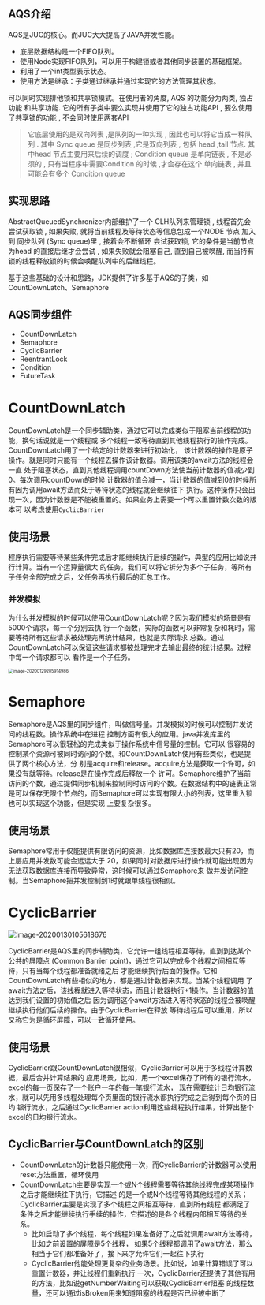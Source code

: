 ## AQS介绍
AQS是JUC的核心。而JUC大大提高了JAVA并发性能。

* 底层数据结构是一个FIFO队列。
* 使用Node实现FIFO队列，可以用于构建锁或者其他同步装置的基础框架。
* 利用了一个int类型表示状态。
* 使用方法是继承：子类通过继承并通过实现它的方法管理其状态。

可以同时实现排他锁和共享锁模式。在使用者的角度, AQS 的功能分为两类, 独占功能 和共享功能. 
它的所有子类中要么实现并使用了它的独占功能API , 要么使用了共享锁的功能 , 不会同时使用两套API
> 它底层使用的是双向列表 ,是队列的一种实现 , 因此也可以将它当成一种队列 . 其中 Sync queue 
是同步列表 ,它是双向列表 , 包括 head ,tail 节点. 其中head 节点主要用来后续的调度 ; 
Condition queue 是单向链表 , 不是必须的 , 只有当程序中需要Condition 的时候 ,才会存在这个
单向链表 , 并且可能会有多个 Condition queue
## 实现思路
AbstractQueuedSynchronizer内部维护了一个 CLH队列来管理锁 , 线程首先会尝试获取锁 , 如果失败, 
就将当前线程及等待状态等信息包成一个NODE 节点 加入到 同步队列 (Sync queue)里 , 接着会不断循环
尝试获取锁, 它的条件是当前节点为head 的直接后继才会尝试 , 如果失败就会阻塞自己, 直到自己被唤醒,
而当持有锁的线程释放锁的时候会唤醒队列中的后继线程。

基于这些基础的设计和思路，JDK提供了许多基于AQS的子类，如CountDownLatch、Semaphore

## AQS同步组件
* CountDownLatch
* Semaphore
* CyclicBarrier
* ReentrantLock
* Condition
* FutureTask

# CountDownLatch

CountDownLatch是一个同步辅助类，通过它可以完成类似于阻塞当前线程的功能，换句话说就是一个线程或
多个线程一致等待直到其他线程执行的操作完成。CountDownLatch用了一个给定的计数器来进行初始化，
该计数器的操作是原子操作。就是同时只能有一个线程去操作该计数器。调用该类的await方法的线程会一直
处于阻塞状态，直到其他线程调用countDown方法使当前计数器的值减少到0。每次调用countDown的时候
计数器的值会减一，当计数器的值减到0的时候所有因为调用await方法而处于等待状态的线程就会继续往下
执行。这种操作只会出现一次，因为计数器是不能被重置的。如果业务上需要一个可以重置计数次数的版本可
以考虑使用`CyclicBarrier`

## 使用场景
程序执行需要等待某些条件完成后才能继续执行后续的操作，典型的应用比如说并行计算。当有一个运算量很大
的任务，我们可以将它拆分为多个子任务，等所有子任务全部完成之后，父任务再执行最后的汇总工作。

### 并发模拟
为什么并发模拟的时候可以使用CountDownLatch呢？因为我们模拟的场景是有5000个请求，每一个分别去执
行一个函数，实际的函数可以非常复杂和耗时，需要等待所有这些请求被处理完再统计结果，也就是实际请求
总数。通过CountDownLatch可以保证这些请求都被处理完才去输出最终的统计结果。过程中每一个请求都可以
看作是一个子任务。

<img src="https://tva1.sinaimg.cn/large/006tNbRwgy1gbdqbjsn4rj30l40jq43e.jpg" alt="image-20200129205914986" style="zoom:60%;" />

# Semaphore
Semaphore是AQS里的同步组件，叫做信号量。并发模拟的时候可以控制并发访问的线程数。操作系统中在进程
控制方面有很大的应用。java并发库里的Semaphore可以很轻松的完成类似于操作系统中信号量的控制。它可以
很容易的控制某个资源可被同时访问的个数。和CountDownLatch使用有些类似，也是提供了两个核心方法，分
别是acquire和release。acquire方法是获取一个许可，如果没有就等待。release是在操作完成后释放一个
许可。Semaphore维护了当前访问的个数，通过提供同步机制来控制同时访问的个数。在数据结构中的链表正常
是可以保存无限个节点的，而Semaphore可以实现有限大小的列表，这里重入锁也可以实现这个功能，但是实现
上要复杂很多。

## 使用场景
Semaphore常用于仅能提供有限访问的资源，比如数据库连接数最大只有20，而上层应用并发数可能会远远大于
20，如果同时对数据库进行操作就可能出现因为无法获取数据库连接而导致异常，这时候可以通过Semaphore来
做并发访问控制。当Semaphore把并发控制到1时就跟单线程很相似。

# CyclicBarrier

![image-20200130105618676](https://tva1.sinaimg.cn/large/006tNbRwgy1gbeeigzsijj30bm0ba40s.jpg)

CyclicBarrier是AQS里的同步辅助类，它允许一组线程相互等待，直到到达某个公共的屏障点
(Common Barrier point)，通过它可以完成多个线程之间相互等待，只有当每个线程都准备就绪之后
才能继续执行后面的操作。它和CountDownLatch有些相似的地方，都是通过计数器来实现。当某个线程调用
了await方法之后，该线程就进入等待状态，而且计数器执行+1操作。当计数器的值达到我们设置的初始值之后
因为调用这个await方法进入等待状态的线程会被唤醒继续执行他们后续的操作。由于CyclicBarrier在释放
等待线程后可以重用，所以又称它为是循环屏障，可以一致循环使用。

## 使用场景
CyclicBarrier跟CountDownLatch很相似，CyclicBarrier可以用于多线程计算数据，最后合并计算结果的
应用场景，比如，用一个excel保存了所有的银行流水，excel的每一页保存了一个账户一年的每一笔银行流水，
现在需要统计日均银行流水，就可以先用多线程处理每个页里面的银行流水都执行完成之后得到每个页的日均
银行流水，之后通过CyclicBarrier action利用这些线程执行结果，计算出整个excel的日均银行流水。


## CyclicBarrier与CountDownLatch的区别
* CountDownLatch的计数器只能使用一次，而CyclicBarrier的计数器可以使用reset方法重置，循环使用
* CountDownLatch主要是实现一个或N个线程需要等待其他线程完成某项操作之后才能继续往下执行，它描述
的是一个或N个线程等待其他线程的关系；CyclicBarrier主要是实现了多个线程之间相互等待，直到所有线程
都满足了条件之后才能继续执行手续的操作，它描述的是各个线程内部相互等待的关系。
  - 比如启动了多个线程，每个线程如果准备好了之后就调用await方法等待，比如之前设置的屏障是5个线程，
  如果5个线程都调用了await方法，那么相当于它们都准备好了，接下来才允许它们一起往下执行
  - CyclicBarrier他能处理更复杂的业务场景。比如说，如果计算错误了可以重置计数器，并让线程们重新执行
  一次，CyclicBarrier还提供了其他有用的方法，比如说getNumberWaiting可以获取CyclicBarrier阻塞
  的线程数量，还可以通过isBroken用来知道阻塞的线程是否已经被中断了





